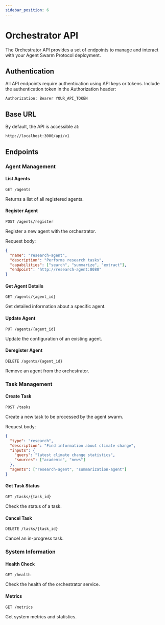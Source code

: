 ```yaml
---
sidebar_position: 6
---
```


# Orchestrator API

The Orchestrator API provides a set of endpoints to manage and interact with your Agent Swarm Protocol deployment.

## Authentication

All API endpoints require authentication using API keys or tokens. Include the authentication token in the Authorization header:

```
Authorization: Bearer YOUR_API_TOKEN
```

## Base URL

By default, the API is accessible at:

```
http://localhost:3000/api/v1
```

## Endpoints

### Agent Management

#### List Agents

```
GET /agents
```

Returns a list of all registered agents.

#### Register Agent

```
POST /agents/register
```

Register a new agent with the orchestrator.

Request body:
```json
{
  "name": "research-agent",
  "description": "Performs research tasks",
  "capabilities": ["search", "summarize", "extract"],
  "endpoint": "http://research-agent:8080"
}
```

#### Get Agent Details

```
GET /agents/{agent_id}
```

Get detailed information about a specific agent.

#### Update Agent

```
PUT /agents/{agent_id}
```

Update the configuration of an existing agent.

#### Deregister Agent

```
DELETE /agents/{agent_id}
```

Remove an agent from the orchestrator.

### Task Management

#### Create Task

```
POST /tasks
```

Create a new task to be processed by the agent swarm.

Request body:
```json
{
  "type": "research",
  "description": "Find information about climate change",
  "inputs": {
    "query": "latest climate change statistics",
    "sources": ["academic", "news"]
  },
  "agents": ["research-agent", "summarization-agent"]
}
```

#### Get Task Status

```
GET /tasks/{task_id}
```

Check the status of a task.

#### Cancel Task

```
DELETE /tasks/{task_id}
```

Cancel an in-progress task.

### System Information

#### Health Check

```
GET /health
```

Check the health of the orchestrator service.

#### Metrics

```
GET /metrics
```

Get system metrics and statistics. 